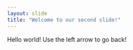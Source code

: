 ```yaml
---
layout: slide
title: "Welcome to our second slide!"
---
```

Hello world!
Use the left arrow to go back!


